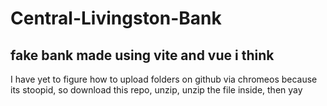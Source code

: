 # Central-Livingston-Bank
## fake bank made using vite and vue i think      
I have yet to figure how to upload folders on github via chromeos because its stoopid, so download this repo, unzip, unzip the file inside, then yay
